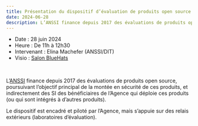 ```yaml
---
title: Présentation du dispositif d’évaluation de produits open source de l'ANSSI
date: 2024-06-28
description: L’ANSSI finance depuis 2017 des évaluations de produits open source, poursuivant l’objectif principal de la montée en sécurité de ces produits, et indirectement des SI des bénéficiaires de l’Agence qui déploie ces produits (ou qui sont intégrés à d’autres produits).
---
```


- Date : 28 juin 2024
- Heure : De 11h à 12h30
- Intervenant : Elina Machefer (ANSSI/DIT)
- Visio : [Salon BlueHats](https://webinaire.numerique.gouv.fr//meeting/signin/362/creator/369/hash/84c9902a44b481830388d5d69c808eb669da0a5b)

<br/>

L’[ANSSI](https://cyber.gouv.fr) finance depuis 2017 des évaluations de produits open source, poursuivant l’objectif principal de la montée en sécurité de ces produits, et indirectement des SI des bénéficiaires de l’Agence qui déploie ces produits (ou qui sont intégrés à d’autres produits).

Le dispositif est encadré et piloté par l’Agence, mais s’appuie sur des relais extérieurs (laboratoires d’évaluation).
